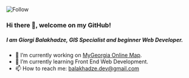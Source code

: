 ![Follow](https://img.shields.io/github/followers/Vitruvius21?label=Follow&style=social)

### Hi there 👋, welcome on my GitHub!

##### I am Giorgi Balakhadze, GIS Specialist and beginner Web Developer.

- 🔭 I’m currently working on [MyGeorgia Online Map](mygeorgia.ge).
- 🌱 I’m currently learning Front End Web Development.
- 📫 How to reach me: balakhadze.dev@gmail.com

